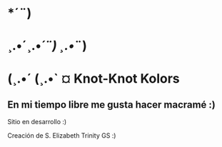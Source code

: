#   *´¨)
#  ¸.•´¸.•*´¨) ¸.•*¨)
# (¸.•´ (¸.•` ¤ Knot-Knot Kolors 

## En mi tiempo libre me gusta hacer macramé :)

Sitio en desarrollo :)

Creación de S. Elizabeth Trinity GS :)